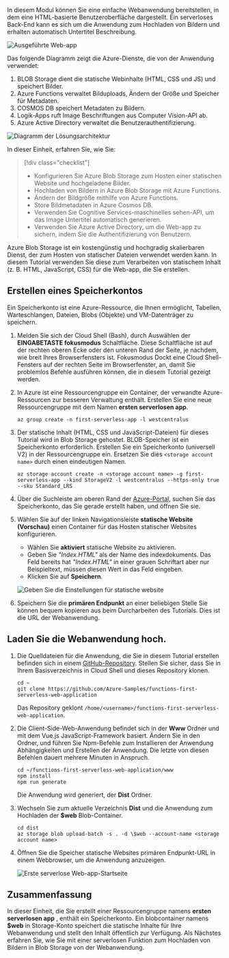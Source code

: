 In diesem Modul können Sie eine einfache Webanwendung bereitstellen, in dem eine HTML-basierte Benutzeroberfläche dargestellt. Ein serverloses Back-End kann es sich um die Anwendung zum Hochladen von Bildern und erhalten automatisch Untertitel Beschreibung.

![Ausgeführte Web-app](../images/0-app-screenshot-finished.png)

Das folgende Diagramm zeigt die Azure-Dienste, die von der Anwendung verwendet:

1. BLOB Storage dient die statische Webinhalte (HTML, CSS und JS) und speichert Bilder.
2. Azure Functions verwaltet Bilduploads, Ändern der Größe und Speicher für Metadaten.
3. COSMOS DB speichert Metadaten zu Bildern.
4. Logik-Apps ruft Image Beschriftungen aus Computer Vision-API ab.
5. Azure Active Directory verwaltet die Benutzerauthentifizierung.

![Diagramm der Lösungsarchitektur](../images/0-architecture.jpg)

In dieser Einheit, erfahren Sie, wie Sie:
> [!div class="checklist"]
> * Konfigurieren Sie Azure Blob Storage zum Hosten einer statischen Website und hochgeladene Bilder.
> * Hochladen von Bildern in Azure Blob Storage mit Azure Functions.
> * Ändern der Bildgröße mithilfe von Azure Functions.
> * Store Bildmetadaten in Azure Cosmos DB.
> * Verwenden Sie Cognitive Services-maschinelles sehen-API, um das Image Untertitel automatisch generieren.
> * Verwenden Sie Azure Active Directory, um die Web-app zu sichern, indem Sie die Authentifizierung von Benutzern.

Azure Blob Storage ist ein kostengünstig und hochgradig skalierbaren Dienst, der zum Hosten von statischer Dateien verwendet werden kann. In diesem Tutorial verwenden Sie diese zum Verarbeiten von statischem Inhalt (z. B. HTML, JavaScript, CSS) für die Web-app, die Sie erstellen.

## <a name="create-a-storage-account"></a>Erstellen eines Speicherkontos

Ein Speicherkonto ist eine Azure-Ressource, die Ihnen ermöglicht, Tabellen, Warteschlangen, Dateien, Blobs (Objekte) und VM-Datenträger zu speichern.

1. Melden Sie sich der Cloud Shell (Bash), durch Auswählen der **EINGABETASTE fokusmodus** Schaltfläche. Diese Schaltfläche ist auf der rechten oberen Ecke oder den unteren Rand der Seite, je nachdem, wie breit Ihres Browserfensters ist. Fokusmodus Dockt eine Cloud Shell-Fensters auf der rechten Seite im Browserfenster, an, damit Sie problemlos Befehle ausführen können, die in diesem Tutorial gezeigt werden.

1. In Azure ist eine Ressourcengruppe ein Container, der verwandte Azure-Ressourcen zur besseren Verwaltung enthält. Erstellen Sie eine neue Ressourcengruppe mit dem Namen **ersten serverlosen app**.

    ```azurecli
    az group create -n first-serverless-app -l westcentralus
    ```

1. Der statische Inhalt (HTML, CSS und JavaScript-Dateien) für dieses Tutorial wird in Blob Storage gehostet. BLOB-Speicher ist ein Speicherkonto erforderlich. Erstellen Sie ein Speicherkonto (universell V2) in der Ressourcengruppe ein. Ersetzen Sie dies `<storage account name>` durch einen eindeutigen Namen.

    ```azurecli
    az storage account create -n <storage account name> -g first-serverless-app --kind StorageV2 -l westcentralus --https-only true --sku Standard_LRS
    ```

1. Über die Suchleiste am oberen Rand der [Azure-Portal](https://portal.azure.com), suchen Sie das Speicherkonto, das Sie gerade erstellt haben, und öffnen Sie sie.

1. Wählen Sie auf der linken Navigationsleiste **statische Website (Vorschau)** einen Container für das Hosten statischer Websites konfigurieren.
    - Wählen Sie **aktiviert** statische Website zu aktivieren.
    - Geben Sie *"Index.HTML"* als der Name des indexdokuments. Das Feld bereits hat *"Index.HTML"* in einer grauen Schriftart aber nur Beispieltext, müssen diesen Wert in das Feld eingeben.
    - Klicken Sie auf **Speichern**.
    
    ![Geben Sie die Einstellungen für statische website](../images/1-storage-static-website.png)

1. Speichern Sie die **primären Endpunkt** an einer beliebigen Stelle Sie können bequem kopieren aus beim Durcharbeiten des Tutorials. Dies ist die URL der Webanwendung.

## <a name="upload-the-web-application"></a>Laden Sie die Webanwendung hoch.

1. Die Quelldateien für die Anwendung, die Sie in diesem Tutorial erstellen befinden sich in einem [GitHub-Repository](https://github.com/Azure-Samples/functions-first-serverless-web-application). Stellen Sie sicher, dass Sie in Ihrem Basisverzeichnis in Cloud Shell und dieses Repository klonen.

    ```azurecli
    cd ~
    git clone https://github.com/Azure-Samples/functions-first-serverless-web-application
    ```

    Das Repository geklont `/home/<username>/functions-first-serverless-web-application`.

1. Die Client-Side-Web-Anwendung befindet sich in der **Www** Ordner und mit dem Vue.js JavaScript-Framework basiert. Ändern Sie in den Ordner, und führen Sie Npm-Befehle zum Installieren der Anwendung Abhängigkeiten und Erstellen der Anwendung. Die letzte von diesen Befehlen dauert mehrere Minuten in Anspruch.

    ```azurecli
    cd ~/functions-first-serverless-web-application/www
    npm install
    npm run generate
    ```

    Die Anwendung wird generiert, der **Dist** Ordner.

1. Wechseln Sie zum aktuelle Verzeichnis **Dist** und die Anwendung zum Hochladen der **$web** Blob-Container.

    ```azurecli
    cd dist
    az storage blob upload-batch -s . -d \$web --account-name <storage account name>
    ```

1. Öffnen Sie die Speicher statische Websites primären Endpunkt-URL in einem Webbrowser, um die Anwendung anzuzeigen.

    ![Erste serverlose Web-app-Startseite](../images/1-app-screenshot-new.png)


## <a name="summary"></a>Zusammenfassung

In dieser Einheit, die Sie erstellt einer Ressourcengruppe namens **ersten serverlosen app** , enthält ein Speicherkonto. Ein blobcontainer namens **$web** in Storage-Konto speichert die statische Inhalte für Ihre Webanwendung und stellt den Inhalt öffentlich zur Verfügung. Als Nächstes erfahren Sie, wie Sie mit einer serverlosen Funktion zum Hochladen von Bildern in Blob Storage von der Webanwendung.